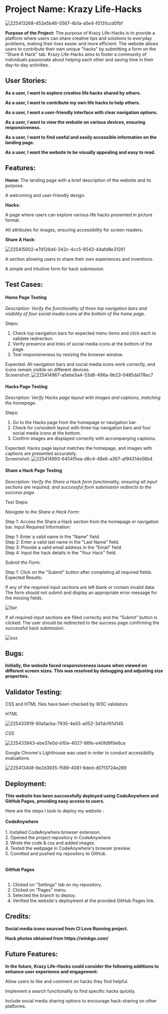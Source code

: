 <h1>Project Name: Krazy Life-Hacks</h1>

![225413268-452e5b46-5567-4b1a-a5e4-f0131ccd0fbf](https://github.com/AEmin96/code-institute-project1-krazy-lifehacks/assets/126208272/9197e3f9-6bc3-444a-97ee-8faf86c0fe0e)

<p><strong>Purpose of the Project:</strong> The purpose of Krazy Life-Hacks is to provide a platform where users can share creative tips and solutions to everyday problems, making their lives easier and more efficient. The website allows users to contribute their own unique "hacks" by submitting a form on the "Share A Hack" tab. Krazy Life-Hacks aims to foster a community of individuals passionate about helping each other and saving time in their day-to-day activities.</p>

<h2>User Stories:</h2>

<p><strong>As a user, I want to explore creative life hacks shared by others.</strong></p>
<p><strong>As a user, I want to contribute my own life hacks to help others.</strong></p>
<p><strong>As a user, I want a user-friendly interface with clear navigation options.</strong></p>
<p><strong>As a user, I want to view the website on various devices, ensuring responsiveness.</strong></p>
<p><strong>As a user, I want to find useful and easily accessible information on the landing page.</strong></p>
<p><strong>As a user, I want the website to be visually appealing and easy to read.</strong></p>

<h2>Features:</h2>

<p><strong>Home:</strong> The landing page with a brief description of the website and its purpose.</p>
<p>A welcoming and user-friendly design.</p>




<p><strong>Hacks:</strong></p>




<p>A page where users can explore various life hacks presented in picture format.</p>
<p>Alt attributes for images, ensuring accessibility for screen readers.</p>

<p><strong>Share A Hack:</strong></p>

![225415002-e7d126d4-342c-4cc5-8543-44afd8e31261](https://github.com/AEmin96/code-institute-project1-krazy-lifehacks/assets/126208272/a76bcced-3d25-4a55-a414-a5ae84ac7fa2)


<p>A section allowing users to share their own experiences and inventions.</p>
<p>A simple and intuitive form for hack submission.</p>

<h2>Test Cases:</h2>

<h4>Home Page Testing</h4>

<i> Description: Verify the functionality of three top navigation bars and visibility of four social media icons at the bottom of the home page. </i>

Steps:

1. Check top navigation bars for expected menu items and click each to validate redirection.
2. Verify presence and links of social media icons at the bottom of the page.
3. Test responsiveness by resizing the browser window.

Expected: All navigation bars and social media icons work correctly, and icons remain visible on different devices. <br>
Screenshot: 
![225414967-a5ebe5a4-53d6-496a-9b23-0485da178ec7](https://github.com/AEmin96/code-institute-project1-krazy-lifehacks/assets/126208272/8d05a0b4-5e68-4a6c-96c0-1f2459d6f28a)

<h4>Hacks Page Testing</h4>


<i> Description: Verify Hacks page layout with images and captions, matching the homepage. </i>

Steps:

1. Go to the Hacks page from the homepage or navigation bar.
2. Check for consistent layout with three top navigation bars and four social media icons at the bottom.
3. Confirm images are displayed correctly with accompanying captions.

Expected: Hacks page layout matches the homepage, and images with captions are presented accurately. <br>
Screenshot: 
![225414993-6454f5ea-d8c4-48e6-a367-af94314e56b4](https://github.com/AEmin96/code-institute-project1-krazy-lifehacks/assets/126208272/bd146ef7-7c10-4553-a5fc-5cb79e795845)

<h4>Share a Hack Page Testing </h4>

<i> Description: Verify the Share a Hack form functionality, ensuring all input sections are required, and successful form submission redirects to the success page. </i>

Test Steps:

<i> Navigate to the Share a Hack Form: </i>

Step 1: Access the Share a Hack section from the homepage or navigation bar.
Input Required Information:

Step 1: Enter a valid name in the "Name" field. <br>
Step 2: Enter a valid last name in the "Last Name" field. <br>
Step 3: Provide a valid email address in the "Email" field. <br>
Step 4: Input the hack details in the "Your Hack" field. <br>

<i> Submit the Form: </i>

Step 1: Click on the "Submit" button after completing all required fields.
Expected Results:

If any of the required input sections are left blank or contain invalid data:
The form should not submit and display an appropriate error message for the missing fields.

![fair](https://github.com/AEmin96/code-institute-project1-krazy-lifehacks/assets/126208272/4f67861b-f87b-474b-ae42-6f114472ad53)


If all required input sections are filled correctly and the "Submit" button is clicked:
The user should be redirected to the success page confirming the successful hack submission.

![sux](https://github.com/AEmin96/code-institute-project1-krazy-lifehacks/assets/126208272/434e28c2-534e-42ce-92d5-07b5a4d278b1)


<h2>Bugs:</h2>

<p><strong>Initially, the website faced responsiveness issues when viewed on different screen sizes. This was resolved by debugging and adjusting size properties.</strong></p>

<h2>Validator Testing:</h2>

<p>CSS and HTML files have been checked by W3C validators </p>
<p><i>HTML</i></p>

![225433919-90a1acba-7935-4e55-a052-3d1dcf61d145](https://github.com/AEmin96/code-institute-project1-krazy-lifehacks/assets/126208272/7f95695d-0fde-46a5-a6ec-43e0a94a84f3)

<p><i>CSS</i></p>

![225433943-ebe37e0d-b10e-4027-86fe-e40fd9f0e6ca](https://github.com/AEmin96/code-institute-project1-krazy-lifehacks/assets/126208272/c24e6307-d318-4dcd-833d-34ad954add8f)

<p>Google Chrome's Lighthouse was used in order to conduct accessibility evaluations. </p>

![225413408-8e2d3935-f589-4081-8ded-d07f3724e289](https://github.com/AEmin96/code-institute-project1-krazy-lifehacks/assets/126208272/343dc74e-a059-478d-96af-d681f353b06b)


<h2>Deployment:</h2>

<p><strong>This website has been successfully deployed using CodeAnywhere and GitHub Pages, providing easy access to users.</strong></p>
Here are the steps I took to deploy my website :
<br>
<br>
<strong> CodeAnywhere </strong>
<br>
<br>
1. Installed CodeAnywhere browser extension. <br> 
2. Opened the project repository in CodeAnywhere <br>
3. Wrote the code & css and added images. <br>
4. Tested the webpage in CodeAnywhere's browser preview. <br>
5. Comitted and pushed my repository to GitHub. <br>
<br><br>
<strong> GitHub Pages </strong>
<br><br>

1. Clicked on "Settings" tab on my repository.
2. Clicked on "Pages" menu.
4. Selected the branch to deploy.
5. Verified the website's deployment at the provided GitHub Pages link.



<h2>Credits:</h2>

<p><strong>Social media icons sourced from CI Love Running project.</strong></p>
<p><strong>Hack photos obtained from https://winkgo.com/</strong></p>

<h2>Future Features:</h2>

<p><strong>In the future, Krazy Life-Hacks could consider the following additions to enhance user experience and engagement:</strong></p>

<p>Allow users to like and comment on hacks they find helpful.</p>
<p>Implement a search functionality to find specific hacks quickly.</p>
<p>Include social media sharing options to encourage hack-sharing on other platforms.</p>

